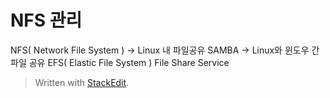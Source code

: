 # NFS 관리
NFS( Network File System ) -> Linux 내 파일공유
SAMBA -> Linux와 윈도우 간 파일 공유
EFS( Elastic File System ) File Share Service 



> Written with [StackEdit](https://stackedit.io/).
<!--stackedit_data:
eyJoaXN0b3J5IjpbLTExOTc1MzU0ODQsLTYwMTg2OTA5Ml19
-->